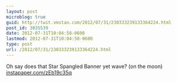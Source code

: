 ```yaml
---
layout: post
microblog: true
guid: http://twit.vmstan.com/2012/07/31/230333239133364224.html
post_id: 3035539
date: 2012-07-31T10:04:58-0600
lastmod: 2012-07-31T10:04:58-0600
type: post
url: /2012/07/31/230333239133364224.html
---
```

Oh say does that Star Spangled Banner yet wave? (on the moon) <a href="http://instapaper.com/zEb19c35q">instapaper.com/zEb19c35q</a>
